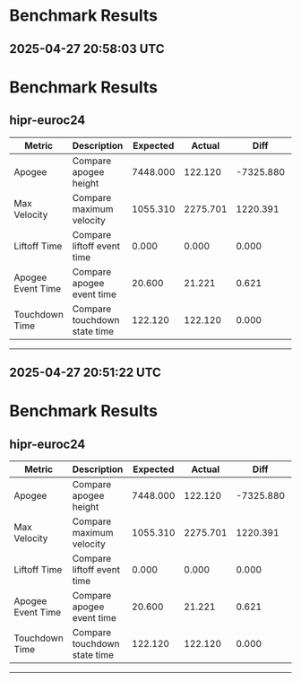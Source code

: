 # Benchmark Results

## 2025-04-27 20:58:03 UTC

# Benchmark Results
## hipr-euroc24
| Metric        | Description   | Expected | Actual   | Diff     | Tolerance | Type     | Status |
|---------------|---------------|----------|----------|----------|-----------|----------|--------|
| Apogee | Compare apogee height | 7448.000 | 122.120 | -7325.880 | 372.400 | relative | :x: FAILED |
| Max Velocity | Compare maximum velocity | 1055.310 | 2275.701 | 1220.391 | 52.766 | relative | :x: FAILED |
| Liftoff Time | Compare liftoff event time | 0.000 | 0.000 | 0.000 | 0.100 | absolute | :white_check_mark: PASSED |
| Apogee Event Time | Compare apogee event time | 20.600 | 21.221 | 0.621 | 10.300 | relative | :white_check_mark: PASSED |
| Touchdown Time | Compare touchdown state time | 122.120 | 122.120 | 0.000 | 122.120 | relative | :white_check_mark: PASSED |

---

## 2025-04-27 20:51:22 UTC

# Benchmark Results
## hipr-euroc24
| Metric        | Description   | Expected | Actual   | Diff     | Tolerance | Type     | Status |
|---------------|---------------|----------|----------|----------|-----------|----------|--------|
| Apogee | Compare apogee height | 7448.000 | 122.120 | -7325.880 | 372.400 | relative | :x: FAILED |
| Max Velocity | Compare maximum velocity | 1055.310 | 2275.701 | 1220.391 | 52.766 | relative | :x: FAILED |
| Liftoff Time | Compare liftoff event time | 0.000 | 0.000 | 0.000 | 0.100 | absolute | :white_check_mark: PASSED |
| Apogee Event Time | Compare apogee event time | 20.600 | 21.221 | 0.621 | 10.300 | relative | :white_check_mark: PASSED |
| Touchdown Time | Compare touchdown state time | 122.120 | 122.120 | 0.000 | 122.120 | relative | :white_check_mark: PASSED |

---
